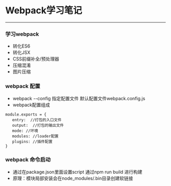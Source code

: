 # Webpack学习笔记

- - - 

### 学习webpack
* 转化ES6  
* 转化JSX 
* CSS前缀补全/预处理器 
* 压缩混淆 
* 图片压缩

### webpack 配置

* webpack --config 指定配置文件   默认配置文件webpack.config.js
* webpack配置组成  

```
module.exports = {
   entry:  //打包的入口文件
   output:  //打包的输出文件
   mode: //环境
   modules: //loader配置
   plugins: //插件配置
}
```

### webpack 命令启动

* 通过在package.json里面设置script  通过npm run build 进行构建 
* 原理：模块局部安装会在node_modules/.bin目录创建软链接
